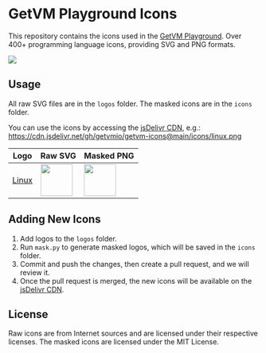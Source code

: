 # GetVM Playground Icons

This repository contains the icons used in the [GetVM Playground](https://getvm.io/playgrounds). Over 400+ programming language icons, providing SVG and PNG formats.

[![](https://data.jsdelivr.com/v1/package/gh/getvmio/getvm-icons/badge)](https://www.jsdelivr.com/package/gh/getvmio/getvm-icons)

## Usage

All raw SVG files are in the `logos` folder. The masked icons are in the `icons` folder.

You can use the icons by accessing the [jsDelivr CDN](https://www.jsdelivr.com/package/gh/getvmio/getvm-icons), e.g.: <https://cdn.jsdelivr.net/gh/getvmio/getvm-icons@main/icons/linux.png>

| Logo | Raw SVG | Masked PNG |
| --- | --- | --- |
| [Linux](https://getvm.io/playgrounds/vnc-ubuntu:2204) | <img src="https://cdn.jsdelivr.net/gh/getvmio/getvm-icons/logos/linux.svg" width="64" height="64"> | <img src="https://cdn.jsdelivr.net/gh/getvmio/getvm-icons/icons/linux.png" width="64" height="64">

## Adding New Icons

1. Add logos to the `logos` folder.
2. Run `mask.py` to generate masked logos, which will be saved in the `icons` folder.
3. Commit and push the changes, then create a pull request, and we will review it.
4. Once the pull request is merged, the new icons will be available on the [jsDelivr CDN](https://www.jsdelivr.com/package/gh/getvmio/getvm-icons).

## License

Raw icons are from Internet sources and are licensed under their respective licenses. The masked icons are licensed under the MIT License.
